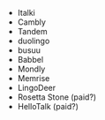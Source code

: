 - Italki
- Cambly
- Tandem
- duolingo
- busuu
- Babbel
- Mondly
- Memrise
- LingoDeer
- Rosetta Stone (paid?)
- HelloTalk (paid?)
